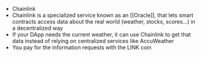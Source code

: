 - Chainlink
- Chainlink is a specialized service known as an [[Oracle]], that lets smart contracts access data about the real world (weather, stocks, scores...) in a decentralized way
- If your DApp needs the current weather, it can use Chainlink to get that data instead of relying on centralized services like AccuWeather
- You pay for the information requests with the LINK coin